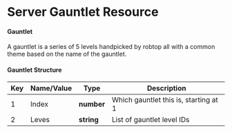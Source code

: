 # Server Gauntlet Resource

#### Gauntlet

A gauntlet is a series of 5 levels handpicked by robtop all with a common theme based on the name of the gauntlet.

#### Gauntlet Structure

| Key | Name/Value | Type | Description |
| --- | ---------- | ---- | ----------- |
| 1   | Index      | **number** | Which gauntlet this is, starting at 1
| 2   | Leves      | **string** | List of gauntlet level IDs